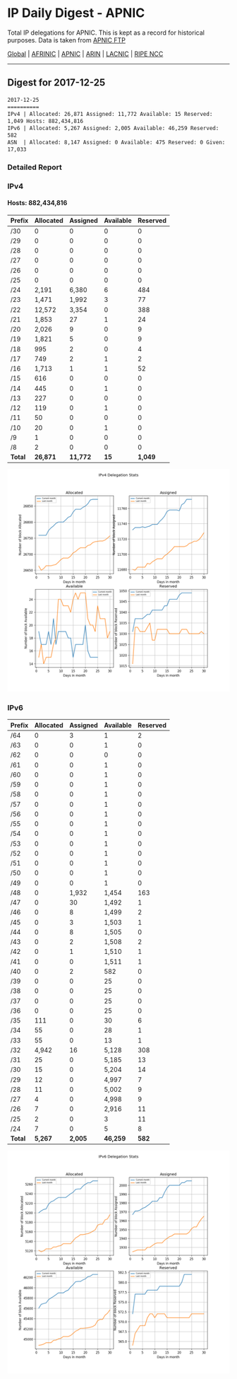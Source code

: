 # IP Daily Digest - APNIC

Total IP delegations for APNIC. This is kept as a record for historical purposes. Data is taken from [APNIC FTP](https://ftp.apnic.net/)

[Global](https://github.com/csmets/IP-Daily-Digest) | [AFRINIC](https://github.com/csmets/IP-Daily-Digest/tree/master/archives/AFRINIC) | [APNIC](https://github.com/csmets/IP-Daily-Digest/tree/master/archives/APNIC) | [ARIN](https://github.com/csmets/IP-Daily-Digest/tree/master/archives/ARIN) | [LACNIC](https://github.com/csmets/IP-Daily-Digest/tree/master/archives/LACNIC) | [RIPE NCC](https://github.com/csmets/IP-Daily-Digest/tree/master/archives/RIPE_NCC)

---

## Digest for 2017-12-25
```
2017-12-25
==========
IPv4 | Allocated: 26,871 Assigned: 11,772 Available: 15 Reserved: 1,049 Hosts: 882,434,816
IPv6 | Allocated: 5,267 Assigned: 2,005 Available: 46,259 Reserved: 582
ASN  | Allocated: 8,147 Assigned: 0 Available: 475 Reserved: 0 Given: 17,033
```

### Detailed Report

### IPv4

#### Hosts: **882,434,816**

| Prefix | Allocated | Assigned | Available | Reserved |
| ----- | ----- | ----- | ----- | ----- |
| /30 | 0 | 0 | 0 | 0 |
| /29 | 0 | 0 | 0 | 0 |
| /28 | 0 | 0 | 0 | 0 |
| /27 | 0 | 0 | 0 | 0 |
| /26 | 0 | 0 | 0 | 0 |
| /25 | 0 | 0 | 0 | 0 |
| /24 | 2,191 | 6,380 | 6 | 484 |
| /23 | 1,471 | 1,992 | 3 | 77 |
| /22 | 12,572 | 3,354 | 0 | 388 |
| /21 | 1,853 | 27 | 1 | 24 |
| /20 | 2,026 | 9 | 0 | 9 |
| /19 | 1,821 | 5 | 0 | 9 |
| /18 | 995 | 2 | 0 | 4 |
| /17 | 749 | 2 | 1 | 2 |
| /16 | 1,713 | 1 | 1 | 52 |
| /15 | 616 | 0 | 0 | 0 |
| /14 | 445 | 0 | 1 | 0 |
| /13 | 227 | 0 | 0 | 0 |
| /12 | 119 | 0 | 1 | 0 |
| /11 | 50 | 0 | 0 | 0 |
| /10 | 20 | 0 | 1 | 0 |
| /9 | 1 | 0 | 0 | 0 |
| /8 | 2 | 0 | 0 | 0 |
| **Total** | **26,871** | **11,772** | **15** | **1,049** |

![ipv4-stats](ipv4-figure.png)

### IPv6

| Prefix | Allocated | Assigned | Available | Reserved |
| ----- | ----- | ----- | ----- | ----- |
| /64 | 0 | 3 | 1 | 2 |
| /63 | 0 | 0 | 1 | 0 |
| /62 | 0 | 0 | 0 | 0 |
| /61 | 0 | 0 | 1 | 0 |
| /60 | 0 | 0 | 1 | 0 |
| /59 | 0 | 0 | 1 | 0 |
| /58 | 0 | 0 | 1 | 0 |
| /57 | 0 | 0 | 1 | 0 |
| /56 | 0 | 0 | 1 | 0 |
| /55 | 0 | 0 | 1 | 0 |
| /54 | 0 | 0 | 1 | 0 |
| /53 | 0 | 0 | 1 | 0 |
| /52 | 0 | 0 | 1 | 0 |
| /51 | 0 | 0 | 1 | 0 |
| /50 | 0 | 0 | 1 | 0 |
| /49 | 0 | 0 | 1 | 0 |
| /48 | 0 | 1,932 | 1,454 | 163 |
| /47 | 0 | 30 | 1,492 | 1 |
| /46 | 0 | 8 | 1,499 | 2 |
| /45 | 0 | 3 | 1,503 | 1 |
| /44 | 0 | 8 | 1,505 | 0 |
| /43 | 0 | 2 | 1,508 | 2 |
| /42 | 0 | 1 | 1,510 | 1 |
| /41 | 0 | 0 | 1,511 | 1 |
| /40 | 0 | 2 | 582 | 0 |
| /39 | 0 | 0 | 25 | 0 |
| /38 | 0 | 0 | 25 | 0 |
| /37 | 0 | 0 | 25 | 0 |
| /36 | 0 | 0 | 25 | 0 |
| /35 | 111 | 0 | 30 | 6 |
| /34 | 55 | 0 | 28 | 1 |
| /33 | 55 | 0 | 13 | 1 |
| /32 | 4,942 | 16 | 5,128 | 308 |
| /31 | 25 | 0 | 5,185 | 13 |
| /30 | 15 | 0 | 5,204 | 14 |
| /29 | 12 | 0 | 4,997 | 7 |
| /28 | 11 | 0 | 5,002 | 9 |
| /27 | 4 | 0 | 4,998 | 9 |
| /26 | 7 | 0 | 2,916 | 11 |
| /25 | 2 | 0 | 3 | 11 |
| /24 | 7 | 0 | 5 | 8 |
| **Total** | **5,267** | **2,005** | **46,259** | **582** |

![ipv6-stats](ipv6-figure.png)
